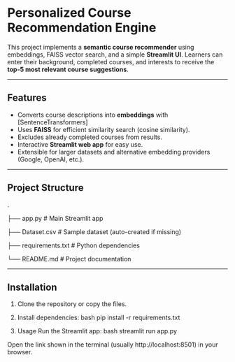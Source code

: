  
# Personalized Course Recommendation Engine

This project implements a **semantic course recommender** using embeddings, FAISS vector search, and a simple **Streamlit UI**.
Learners can enter their background, completed courses, and interests to receive the **top-5 most relevant course suggestions**.

---

## Features
- Converts course descriptions into **embeddings** with [SentenceTransformers]
- Uses **FAISS** for efficient similarity search (cosine similarity).
- Excludes already completed courses from results.
- Interactive **Streamlit web app** for easy use.
- Extensible for larger datasets and alternative embedding providers (Google, OpenAI, etc.).

---

## Project Structure
.

├── app.py # Main Streamlit app

├── Dataset.csv # Sample dataset (auto-created if missing)

├── requirements.txt # Python dependencies

└── README.md # Project documentation




---

## Installation

1. Clone the repository or copy the files.

2. Install dependencies:
bash
pip install -r requirements.txt

3. Usage
Run the Streamlit app:
bash
streamlit run app.py

Open the link shown in the terminal (usually http://localhost:8501) in your browser.
